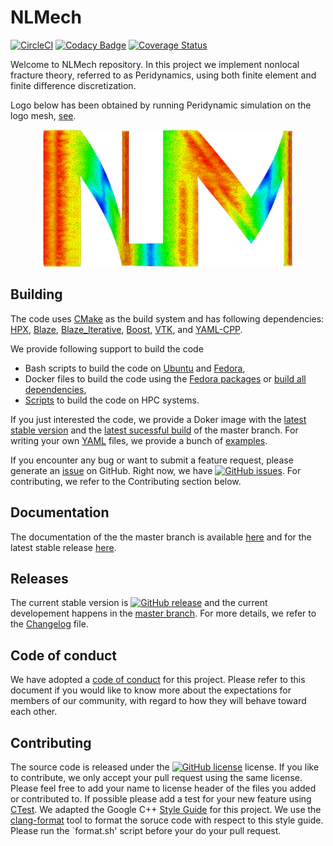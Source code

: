 # NLMech

[![CircleCI](https://circleci.com/gh/nonlocalmodels/NLMech.svg?style=shield)](https://circleci.com/gh/nonlocalmodels/nonlocalheatequation) [![Codacy Badge](https://api.codacy.com/project/badge/Grade/6fcd87ddfb4146f7b236c2ac2dc0bd42)](https://app.codacy.com/gh/nonlocalmodels/nonlocalheatequation?utm_source=github.com&utm_medium=referral&utm_content=nonlocalmodels/nonlocalheatequation&utm_campaign=Badge_Grade_Dashboard) [![Coverage Status](https://coveralls.io/repos/github/nonlocalmodels/NLMech/badge.svg?branch=master)](https://coveralls.io/github/nonlocalmodels/NLMech?branch=master)

Welcome to NLMech repository. In this project we implement 
nonlocal fracture theory, referred to as Peridynamics, 
using both finite element and finite difference discretization.  

Logo below has been obtained by running Peridynamic simulation on the logo mesh, [see](https://nonlocalmodels.github.io/examples/fd-logo-soft-material.html).


<p style="text-align:center;"><img src="assets/logo/logo_sim.png?raw=true" alt="logo" width="400"/></p>


## Building 

The code uses [CMake](https://cmake.org/) as the build system and has following dependencies: [HPX](https://github.com/STEllAR-GROUP/hpx), [Blaze](https://bitbucket.org/blaze-lib/blaze/src/master/), [Blaze_Iterative](https://github.com/STEllAR-GROUP/BlazeIterative), [Boost](https://www.boost.org/), [VTK](https://www.vtk.org), and [YAML-CPP](https://github.com/jbeder/yaml-cpp).

We provide following support to build the code

* Bash scripts to build the code on [Ubuntu](https://github.com/nonlocalmodels/buildscripts/tree/master/Ubuntu) and [Fedora](https://github.com/nonlocalmodels/buildscripts/tree/master/Fedora),
* Docker files to build the code using the [Fedora packages](https://github.com/nonlocalmodels/buildscripts/blob/master/Docker/Fedora) or [build all dependencies](https://github.com/nonlocalmodels/buildscripts/blob/master/Docker/FedoraAll),
* [Scripts](https://github.com/nonlocalmodels/HPCBuildInfrastructure) to build the code on HPC systems.

If you just interested the code, we provide a Doker image with the [latest stable version]() and the [latest sucessful build]() of the master branch. For writing your own 
[YAML](https://docs.ansible.com/ansible/latest/reference_appendices/YAMLSyntax.html) files, we provide a bunch of [examples](https://nonlocalmodels.github.io/examples/).

If you encounter any bug or want to submit a feature request, please generate an [issue](https://github.com/nonlocalmodels/NLMech/issues) on GitHub. 
Right now, we have  [![GitHub issues](https://img.shields.io/github/issues/Naereen/StrapDown.js.svg)](https://GitHub.com/nonlocalmodels/NLMech/issues/). For contributing, we refer to the Contributing section below.

## Documentation

The documentation of the the master branch is available [here]() and for the latest stable release [here]().


## Releases

The current stable version is [![GitHub release](https://img.shields.io/github/release/nonlocalmodels/NLMech.svg)](https://GitHub.com/nonlocalmodels/NLMech/releases/) and the current developement happens in the [master branch](https://github.com/nonlocalmodels/NLMech). For more details, we refer to the [Changelog]() file.

## Code of conduct

We have adopted a [code of conduct]() for this project. Please refer to this document if you would like to know more about the expectations for members of our community, with regard to how they will behave toward each other.

## Contributing

The source code is released under the [![GitHub license](https://img.shields.io/github/license/nonlocalmodels/nonlocalmodels.github.io.svg)](https://github.com/nonlocalmodels/nonlocalmodels.github.io/blob/master/LICENSE) license. If you like to contribute, we only accept your pull request using the same license. Please feel free to add your name to license header of the files you added or contributed to. If possible please add a test for your new feature using [CTest](https://gitlab.kitware.com/cmake/community/-/wikis/doc/ctest/Testing-With-CTest). We adapted the Google C++ [Style Guide](https://google.github.io/styleguide/cppguide.html) for this project. We use the [clang-format](https://clang.llvm.org/docs/ClangFormat.html) tool to format the soruce code with respect to this style guide. Please run the `format.sh' script before your do your pull request.
